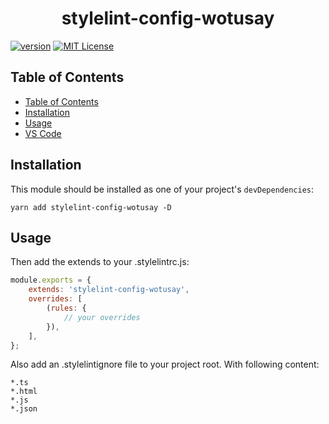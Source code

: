 <div align="center">
<h1>stylelint-config-wotusay</h1>
</div>

<!-- prettier-ignore-start -->
[![version][version-badge]][package]
[![MIT License][license-badge]][license]
<!-- prettier-ignore-end -->

## Table of Contents

-   [Table of Contents](#table-of-contents)
-   [Installation](#installation)
-   [Usage](#usage)
-   [VS Code](#vs-code)

## Installation

This module should be installed as one of your project's `devDependencies`:

```
yarn add stylelint-config-wotusay -D
```

## Usage

Then add the extends to your .stylelintrc.js:

```js
module.exports = {
    extends: 'stylelint-config-wotusay',
    overrides: [
        (rules: {
            // your overrides
        }),
    ],
};
```

Also add an .stylelintignore file to your project root.
With following content:

```
*.ts
*.html
*.js
*.json
```

<!-- prettier-ignore-start -->
[npm]: https://www.npmjs.com
[node]: https://nodejs.org
[version-badge]:https://img.shields.io/npm/v/stylelint-config-wotusay
[package]: https://www.npmjs.com/package/eslint-config-wotusay
[license-badge]: https://img.shields.io/npm/l/stylelint-config-wotusay
[license]: https://github.com/Wotusay/stylelint-config-wotusay/blob/main/LICENSE
<!-- prettier-ignore-end -->
